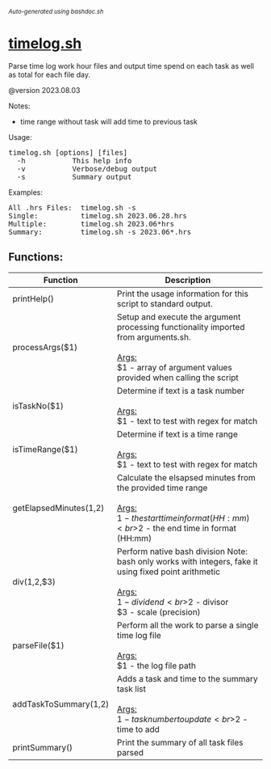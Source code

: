 <small><i>Auto-generated using bashdoc.sh</i></small>
# [timelog.sh](../timelog.sh)

Parse time log work hour files and output time spend on each task as well as total for
each file day.

@version 2023.08.03

Notes:<br>
- time range without task will add time to previous task

Usage:<br>
<pre>
timelog.sh [options] [files]
  -h           This help info
  -v           Verbose/debug output
  -s           Summary output
</pre>

Examples:
<pre>
All .hrs Files:  timelog.sh -s
Single:          timelog.sh 2023.06.28.hrs
Multiple:        timelog.sh 2023.06*hrs
Summary:         timelog.sh -s 2023.06*.hrs
</pre>


## Functions:
| Function | Description |
|----------|-------------|
| printHelp() | Print the usage information for this script to standard output.   |
| processArgs($1) | Setup and execute the argument processing functionality imported from arguments.sh.    <br><br><u>Args:</u><br>$1 - array of argument values provided when calling the script  <br> |
| isTaskNo($1) | Determine if text is a task number    <br><br><u>Args:</u><br>$1 - text to test with regex for match  <br> |
| isTimeRange($1) | Determine if text is a time range    <br><br><u>Args:</u><br>$1 - text to test with regex for match  <br> |
| getElapsedMinutes($1,$2) | Calculate the elsapsed minutes from the provided time range    <br><br><u>Args:</u><br>$1 - the start time in format (HH:mm)  <br>$2 - the end time in format (HH:mm)  <br> |
| div($1,$2,$3) | Perform native bash division  Note: bash only works with integers, fake it using fixed point arithmetic    <br><br><u>Args:</u><br>$1 - dividend  <br>$2 - divisor  <br>$3 - scale (precision)  <br> |
| parseFile($1) | Perform all the work to parse a single time log file    <br><br><u>Args:</u><br>$1 - the log file path  <br> |
| addTaskToSummary($1,$2) | Adds a task and time to the summary task list    <br><br><u>Args:</u><br>$1 - task number to update  <br>$2 - time to add  <br> |
| printSummary() | Print the summary of all task files parsed   |
